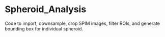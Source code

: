 # Spheroid_Analysis
Code to import, downsample, crop SPIM images, filter ROIs, and generate bounding box for individual spheroid.
